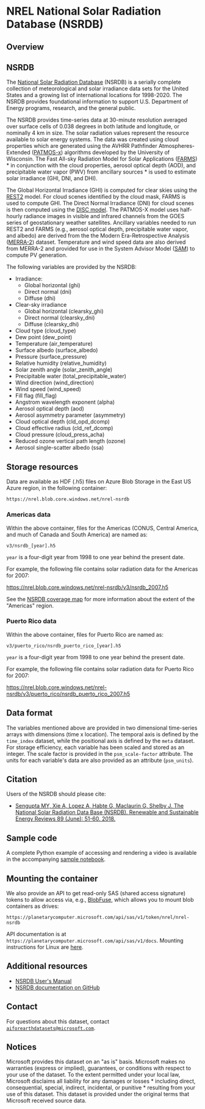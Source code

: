 # NREL National Solar Radiation Database (NSRDB)

## Overview

## NSRDB

The [National Solar Radiation Database](https://nsrdb.nrel.gov/) (NSRDB) is a serially complete collection of meteorological and solar irradiance data sets for the United States and a
growing list of international locations for 1998-2020. The NSRDB provides foundational information to support U.S. Department of Energy programs, research, and the general public.

The NSRDB provides time-series data at 30-minute resolution averaged over surface cells of 0.038 degrees in both latitude and longitude, or nominally 4 km in size. The solar radiation values represent the resource
available to solar energy systems. The data was created using cloud properties which are generated using the AVHRR Pathfinder Atmospheres-Extended ([PATMOS-x](https://cimss.ssec.wisc.edu/patmosx/)) algorithms developed by the University of Wisconsin. The Fast All-sky Radiation Model for Solar Applications ([FARMS](https://www.sciencedirect.com/science/article/abs/pii/S0038092X16301827)) * in conjunction with the cloud properties, aerosol optical depth (AOD), and precipitable water vapor (PWV) from ancillary sources * is used to estimate solar irradiance (GHI, DNI, and DHI).  

The Global Horizontal Irradiance (GHI) is computed for clear skies using the [REST2](https://www.sciencedirect.com/science/article/abs/pii/S0038092X07000990) model. For cloud scenes identified by the cloud mask, FARMS is used to compute GHI. The Direct Normal Irradiance (DNI) for cloud scenes is then computed using the [DISC model](https://www.nrel.gov/grid/solar-resource/disc.html). The PATMOS-X model uses half-hourly radiance images in visible and infrared channels from the GOES series of geostationary weather satellites.  Ancillary variables needed to run REST2 and FARMS (e.g., aerosol optical depth, precipitable water vapor, and albedo) are derived from the the Modern Era-Retrospective Analysis ([MERRA-2](https://gmao.gsfc.nasa.gov/reanalysis/MERRA-2/)) dataset. Temperature and wind speed data are also derived from MERRA-2 and provided for use in the System Advisor Model ([SAM](https://sam.nrel.gov/)) to compute PV generation.

The following variables are provided by the NSRDB:

* Irradiance:
    * Global horizontal (ghi)
    * Direct normal (dni)
    * Diffuse (dhi)
* Clear-sky irradiance
    * Global horizontal (clearsky_ghi)
    * Direct normal (clearsky_dni)
    * Diffuse (clearsky_dhi)
* Cloud type (cloud_type)
* Dew point (dew_point)
* Temperature (air_temperature)
* Surface albedo (surface_albedo)
* Pressure (surface_pressure)
* Relative humidity (relative_humidity)
* Solar zenith angle (solar_zenith_angle)
* Precipitable water (total_precipitable_water)
* Wind direction (wind_direction)
* Wind speed (wind_speed)
* Fill flag (fill_flag)
* Angstrom wavelength exponent (alpha)
* Aerosol optical depth (aod)
* Aerosol asymmetry parameter (asymmetry)
* Cloud optical depth (cld_opd_dcomp)
* Cloud effective radius (cld_ref_dcomp)
* Cloud pressure (cloud_press_acha)
* Reduced ozone vertical path length (ozone)
* Aerosol single-scatter albedo (ssa)


## Storage resources

Data are available as HDF (.h5) files on Azure Blob Storage in the East US Azure region, in the following container:

`https://nrel.blob.core.windows.net/nrel-nsrdb`

### Americas data

Within the above  container, files for the Americas (CONUS, Central America, and much of Canada and South America) are named as:

`v3/nsrdb_[year].h5`

`year` is a four-digit year from 1998 to one year behind the present date.

For example, the following file contains solar radiation data for the Americas for 2007:

<https://nrel.blob.core.windows.net/nrel-nsrdb/v3/nsrdb_2007.h5>

See the <a href="https://nsrdb.nrel.gov/about/data-coverage-map.html">NSRDB coverage map</a> for more information about the extent of the "Americas" region.

### Puerto Rico data

Within the above  container, files for Puerto Rico are named as:

`v3/puerto_rico/nsrdb_puerto_rico_[year].h5`

`year` is a four-digit year from 1998 to one year behind the present date.

For example, the following file contains solar radiation data for Puerto Rico for 2007:

<https://nrel.blob.core.windows.net/nrel-nsrdb/v3/puerto_rico/nsrdb_puerto_rico_2007.h5>


## Data format

The variables mentioned above are provided in two dimensional time-series arrays with dimensions (time x location). The temporal axis is defined by the `time_index` dataset, while the positional axis is defined by the `meta` dataset. For storage efficiency, each variable has been scaled and stored as an integer. The scale factor is provided in the `psm_scale-factor` attribute.  The units for each variable's data are also provided as an attribute (`psm_units`).


## Citation

Users of the NSRDB should please cite:

* [Sengupta MY, Xie A, Lopez A, Habte G, Maclaurin G, Shelby J.  The National Solar Radiation Data Base (NSRDB).  Renewable and Sustainable Energy Reviews  89 (June): 51-60. 2018.](https://www.sciencedirect.com/science/article/pii/S136403211830087X?via%3Dihub)


## Sample code

A complete Python example of accessing and rendering a video is available in the accompanying [sample notebook](https://nbviewer.jupyter.org/github/microsoft/AIforEarthDataSets/blob/main/data/nsrdb.ipynb).


## Mounting the container

We also provide an API to get read-only SAS (shared access signature) tokens to allow access via, e.g., [BlobFuse](https://github.com/Azure/azure-storage-fuse), which allows you to mount blob containers as drives:

`https://planetarycomputer.microsoft.com/api/sas/v1/token/nrel/nrel-nsrdb`

API documentation is at `https://planetarycomputer.microsoft.com/api/sas/v1/docs`.
Mounting instructions for Linux are [here](https://docs.microsoft.com/en-us/azure/storage/blobs/storage-how-to-mount-container-linux).


## Additional resources

* [NSRDB User's Manual](https://www.nrel.gov/docs/fy12osti/54824.pdf)
* [NSRDB documentation on GitHub](https://github.com/openEDI/documentation/blob/main/NSRDB.md)


## Contact

For questions about this dataset, contact [`aiforearthdatasets@microsoft.com`](mailto:aiforearthdatasets@microsoft.com?subject=nsrdb%20question).


## Notices

Microsoft provides this dataset on an "as is" basis.  Microsoft makes no warranties (express or implied), guarantees, or conditions with respect to your use of the dataset.  To the extent permitted under your local law, Microsoft disclaims all liability for any damages or losses * including direct, consequential, special, indirect, incidental, or punitive * resulting from your use of this dataset.  This dataset is provided under the original terms that Microsoft received source data.
